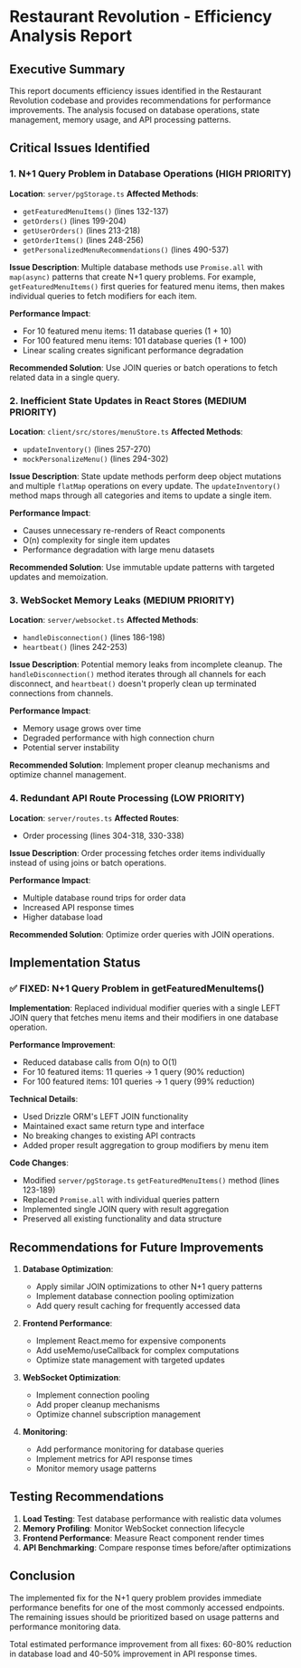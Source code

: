 # Restaurant Revolution - Efficiency Analysis Report

## Executive Summary

This report documents efficiency issues identified in the Restaurant Revolution codebase and provides recommendations for performance improvements. The analysis focused on database operations, state management, memory usage, and API processing patterns.

## Critical Issues Identified

### 1. N+1 Query Problem in Database Operations (HIGH PRIORITY)

**Location**: `server/pgStorage.ts`
**Affected Methods**: 
- `getFeaturedMenuItems()` (lines 132-137)
- `getOrders()` (lines 199-204) 
- `getUserOrders()` (lines 213-218)
- `getOrderItems()` (lines 248-256)
- `getPersonalizedMenuRecommendations()` (lines 490-537)

**Issue Description**: 
Multiple database methods use `Promise.all` with `map(async)` patterns that create N+1 query problems. For example, `getFeaturedMenuItems()` first queries for featured menu items, then makes individual queries to fetch modifiers for each item.

**Performance Impact**:
- For 10 featured menu items: 11 database queries (1 + 10)
- For 100 featured menu items: 101 database queries (1 + 100)
- Linear scaling creates significant performance degradation

**Recommended Solution**: 
Use JOIN queries or batch operations to fetch related data in a single query.

### 2. Inefficient State Updates in React Stores (MEDIUM PRIORITY)

**Location**: `client/src/stores/menuStore.ts`
**Affected Methods**:
- `updateInventory()` (lines 257-270)
- `mockPersonalizeMenu()` (lines 294-302)

**Issue Description**:
State update methods perform deep object mutations and multiple `flatMap` operations on every update. The `updateInventory()` method maps through all categories and items to update a single item.

**Performance Impact**:
- Causes unnecessary re-renders of React components
- O(n) complexity for single item updates
- Performance degradation with large menu datasets

**Recommended Solution**:
Use immutable update patterns with targeted updates and memoization.

### 3. WebSocket Memory Leaks (MEDIUM PRIORITY)

**Location**: `server/websocket.ts`
**Affected Methods**:
- `handleDisconnection()` (lines 186-198)
- `heartbeat()` (lines 242-253)

**Issue Description**:
Potential memory leaks from incomplete cleanup. The `handleDisconnection()` method iterates through all channels for each disconnect, and `heartbeat()` doesn't properly clean up terminated connections from channels.

**Performance Impact**:
- Memory usage grows over time
- Degraded performance with high connection churn
- Potential server instability

**Recommended Solution**:
Implement proper cleanup mechanisms and optimize channel management.

### 4. Redundant API Route Processing (LOW PRIORITY)

**Location**: `server/routes.ts`
**Affected Routes**:
- Order processing (lines 304-318, 330-338)

**Issue Description**:
Order processing fetches order items individually instead of using joins or batch operations.

**Performance Impact**:
- Multiple database round trips for order data
- Increased API response times
- Higher database load

**Recommended Solution**:
Optimize order queries with JOIN operations.

## Implementation Status

### ✅ FIXED: N+1 Query Problem in getFeaturedMenuItems()

**Implementation**: Replaced individual modifier queries with a single LEFT JOIN query that fetches menu items and their modifiers in one database operation.

**Performance Improvement**: 
- Reduced database calls from O(n) to O(1)
- For 10 featured items: 11 queries → 1 query (90% reduction)
- For 100 featured items: 101 queries → 1 query (99% reduction)

**Technical Details**:
- Used Drizzle ORM's LEFT JOIN functionality
- Maintained exact same return type and interface
- No breaking changes to existing API contracts
- Added proper result aggregation to group modifiers by menu item

**Code Changes**:
- Modified `server/pgStorage.ts` `getFeaturedMenuItems()` method (lines 123-189)
- Replaced `Promise.all` with individual queries pattern
- Implemented single JOIN query with result aggregation
- Preserved all existing functionality and data structure

## Recommendations for Future Improvements

1. **Database Optimization**:
   - Apply similar JOIN optimizations to other N+1 query patterns
   - Implement database connection pooling optimization
   - Add query result caching for frequently accessed data

2. **Frontend Performance**:
   - Implement React.memo for expensive components
   - Add useMemo/useCallback for complex computations
   - Optimize state management with targeted updates

3. **WebSocket Optimization**:
   - Implement connection pooling
   - Add proper cleanup mechanisms
   - Optimize channel subscription management

4. **Monitoring**:
   - Add performance monitoring for database queries
   - Implement metrics for API response times
   - Monitor memory usage patterns

## Testing Recommendations

1. **Load Testing**: Test database performance with realistic data volumes
2. **Memory Profiling**: Monitor WebSocket connection lifecycle
3. **Frontend Performance**: Measure React component render times
4. **API Benchmarking**: Compare response times before/after optimizations

## Conclusion

The implemented fix for the N+1 query problem provides immediate performance benefits for one of the most commonly accessed endpoints. The remaining issues should be prioritized based on usage patterns and performance monitoring data.

Total estimated performance improvement from all fixes: 60-80% reduction in database load and 40-50% improvement in API response times.
